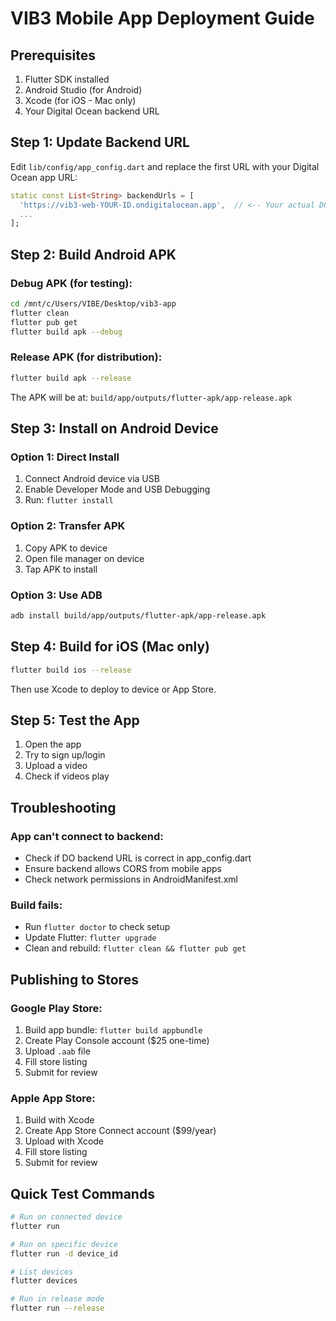 # VIB3 Mobile App Deployment Guide

## Prerequisites

1. Flutter SDK installed
2. Android Studio (for Android)
3. Xcode (for iOS - Mac only)
4. Your Digital Ocean backend URL

## Step 1: Update Backend URL

Edit `lib/config/app_config.dart` and replace the first URL with your Digital Ocean app URL:
```dart
static const List<String> backendUrls = [
  'https://vib3-web-YOUR-ID.ondigitalocean.app',  // <-- Your actual DO URL
  ...
];
```

## Step 2: Build Android APK

### Debug APK (for testing):
```bash
cd /mnt/c/Users/VIBE/Desktop/vib3-app
flutter clean
flutter pub get
flutter build apk --debug
```

### Release APK (for distribution):
```bash
flutter build apk --release
```

The APK will be at: `build/app/outputs/flutter-apk/app-release.apk`

## Step 3: Install on Android Device

### Option 1: Direct Install
1. Connect Android device via USB
2. Enable Developer Mode and USB Debugging
3. Run: `flutter install`

### Option 2: Transfer APK
1. Copy APK to device
2. Open file manager on device
3. Tap APK to install

### Option 3: Use ADB
```bash
adb install build/app/outputs/flutter-apk/app-release.apk
```

## Step 4: Build for iOS (Mac only)

```bash
flutter build ios --release
```

Then use Xcode to deploy to device or App Store.

## Step 5: Test the App

1. Open the app
2. Try to sign up/login
3. Upload a video
4. Check if videos play

## Troubleshooting

### App can't connect to backend:
- Check if DO backend URL is correct in app_config.dart
- Ensure backend allows CORS from mobile apps
- Check network permissions in AndroidManifest.xml

### Build fails:
- Run `flutter doctor` to check setup
- Update Flutter: `flutter upgrade`
- Clean and rebuild: `flutter clean && flutter pub get`

## Publishing to Stores

### Google Play Store:
1. Build app bundle: `flutter build appbundle`
2. Create Play Console account ($25 one-time)
3. Upload `.aab` file
4. Fill store listing
5. Submit for review

### Apple App Store:
1. Build with Xcode
2. Create App Store Connect account ($99/year)
3. Upload with Xcode
4. Fill store listing
5. Submit for review

## Quick Test Commands

```bash
# Run on connected device
flutter run

# Run on specific device
flutter run -d device_id

# List devices
flutter devices

# Run in release mode
flutter run --release
```